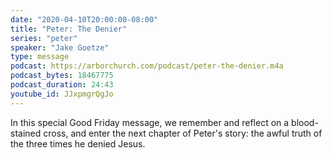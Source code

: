 ```yaml
---
date: "2020-04-10T20:00:00-08:00"
title: "Peter: The Denier"
series: "peter"
speaker: "Jake Goetze"
type: message
podcast: https://arborchurch.com/podcast/peter-the-denier.m4a
podcast_bytes: 18467775
podcast_duration: 24:43
youtube_id: JJxpmgrQgJo
---
```


In this special Good Friday message, we remember and reflect on a blood-stained cross, and enter the next chapter of Peter's story: the awful truth of the three times he denied Jesus.
